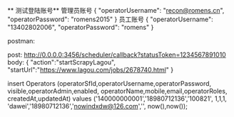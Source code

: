 ** 测试登陆账号** 
管理员账号
{
  "operatorUsername": "recon@romens.cn",
  "operatorPassword": "romens2015"
}
员工账号
{
  "operatorUsername": "13402802006",
  "operatorPassword": "romens"
}

postman:

post:
http://0.0.0.0:3456/scheduler/callback?statusToken=1234567891010
body:
{
	"action":"startScrapyLagou",
	"startUrl":"https://www.lagou.com/jobs/2678740.html"
}


insert Operators
(operatorSfId,operatorUsername,operatorPassword,
visible,operatorAdmin,enabled,
operatorName,mobile,email,operatorRoles,
createdAt,updatedAt)
values
('140000000001','18980712136','100821',
1,1,1,
'dawei','18980712136','nowindxdw@126.com','',
now(),now());